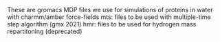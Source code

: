 These are gromacs MDP files we use for simulations of proteins in water with
charmm/amber force-fields
mts: files to be used with multiple-time step algorithm (gmx 2021)
hmr: files to be used for hydrogen mass repartitoning (deprecated)
